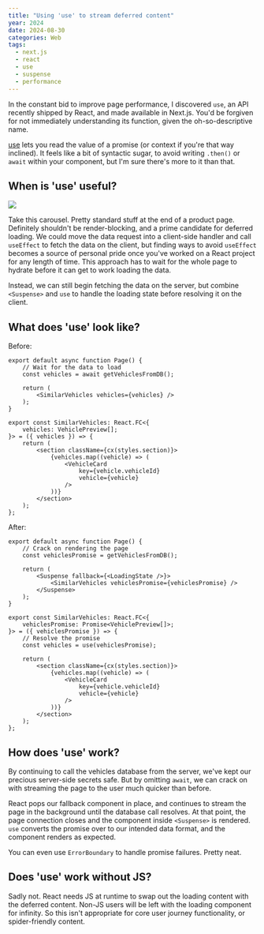 ```yaml
---
title: "Using 'use' to stream deferred content"
year: 2024
date: 2024-08-30
categories: Web
tags: 
  - next.js
  - react
  - use
  - suspense
  - performance
---
```


In the constant bid to improve page performance, I discovered `use`, an API recently shipped by React, and made available in Next.js. You'd be forgiven for not immediately understanding its function, given the oh-so-descriptive name.

[use](https://react.dev/reference/react/use) lets you read the value of a promise (or context if you're that way inclined). It feels like a bit of syntactic sugar, to avoid writing `.then()` or `await` within your component, but I'm sure there's more to it than that.

## When is 'use' useful?

![](/images/blog/use-carousel.jpg)

Take this carousel. Pretty standard stuff at the end of a product page. Definitely shouldn't be render-blocking, and a prime candidate for deferred loading. We could move the data request into a client-side handler and call `useEffect` to fetch the data on the client, but finding ways to avoid `useEffect` becomes a source of personal pride once you've worked on a React project for any length of time. This approach has to wait for the whole page to hydrate before it can get to work loading the data.

Instead, we can still begin fetching the data on the server, but combine `<Suspense>` and `use` to handle the loading state before resolving it on the client.

## What does 'use' look like?

Before:

```tsx
export default async function Page() {
    // Wait for the data to load
    const vehicles = await getVehiclesFromDB();

    return (
        <SimilarVehicles vehicles={vehicles} />
    );
}

export const SimilarVehicles: React.FC<{
    vehicles: VehiclePreview[];
}> = ({ vehicles }) => {
    return (
        <section className={cx(styles.section)}>
            {vehicles.map((vehicle) => (
                <VehicleCard
                    key={vehicle.vehicleId}
                    vehicle={vehicle}
                />
            ))}
        </section>
    );
};
```

After:

```tsx
export default async function Page() {
    // Crack on rendering the page
    const vehiclesPromise = getVehiclesFromDB();

    return (
        <Suspense fallback={<LoadingState />}>
            <SimilarVehicles vehiclesPromise={vehiclesPromise} />
        </Suspense>
    );
}

export const SimilarVehicles: React.FC<{
    vehiclesPromise: Promise<VehiclePreview[]>;
}> = ({ vehiclesPromise }) => {
    // Resolve the promise
    const vehicles = use(vehiclesPromise);

    return (
        <section className={cx(styles.section)}>
            {vehicles.map((vehicle) => (
                <VehicleCard
                    key={vehicle.vehicleId}
                    vehicle={vehicle}
                />
            ))}
        </section>
    );
};
```

## How does 'use' work?

By continuing to call the vehicles database from the server, we've kept our precious server-side secrets safe. But by omitting `await`, we can crack on with streaming the page to the user much quicker than before.

React pops our fallback component in place, and continues to stream the page in the background until the database call resolves. At that point, the page connection closes and the component inside `<Suspense>` is rendered. `use` converts the promise over to our intended data format, and the component renders as expected.

You can even use `ErrorBoundary` to handle promise failures. Pretty neat.

## Does 'use' work without JS?

Sadly not. React needs JS at runtime to swap out the loading content with the deferred content. Non-JS users will be left with the loading component for infinity. So this isn't appropriate for core user journey functionality, or spider-friendly content.
